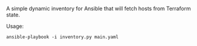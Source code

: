 A simple dynamic inventory for Ansible that will fetch hosts from Terraform state.

Usage:
```
ansible-playbook -i inventory.py main.yaml
```
